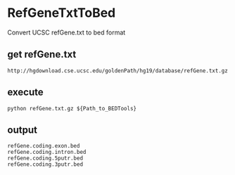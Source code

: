 # RefGeneTxtToBed
Convert UCSC refGene.txt to bed format

## get refGene.txt
```
http://hgdownload.cse.ucsc.edu/goldenPath/hg19/database/refGene.txt.gz
```
## execute 
```
python refGene.txt.gz ${Path_to_BEDTools}
```

## output
```
refGene.coding.exon.bed
refGene.coding.intron.bed
refGene.coding.5putr.bed
refGene.coding.3putr.bed
```
